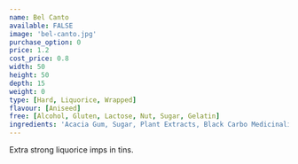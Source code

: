 ```yaml
---
name: Bel Canto
available: FALSE
image: 'bel-canto.jpg'
purchase_option: 0
price: 1.2
cost_price: 0.8
width: 50
height: 50
depth: 15
weight: 0
type: [Hard, Liquorice, Wrapped]
flavour: [Aniseed]
free: [Alcohol, Gluten, Lactose, Nut, Sugar, Gelatin]
ingredients: 'Acacia Gum, Sugar, Plant Extracts, Black Carbo Medicinalis Vegetalis'
---
```

Extra strong liquorice imps in tins.